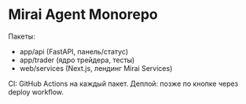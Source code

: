 # Mirai Agent Monorepo

Пакеты:
- app/api (FastAPI, панель/статус)
- app/trader (ядро трейдера, тесты)
- web/services (Next.js, лендинг Mirai Services)

CI: GitHub Actions на каждый пакет.
Деплой: позже по кнопке через deploy workflow.